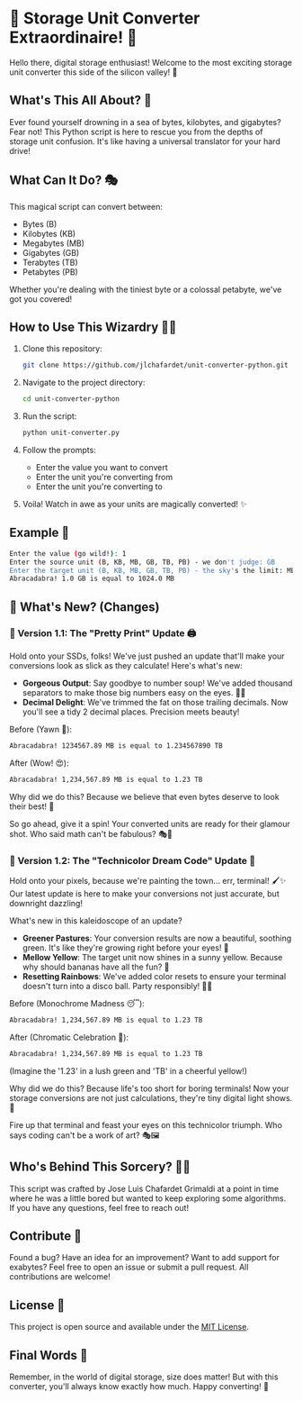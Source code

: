 # 🚀 Storage Unit Converter Extraordinaire! 💾

Hello there, digital storage enthusiast! Welcome to the most exciting storage unit converter this side of the silicon valley! 🎉

## What's This All About? 🤔

Ever found yourself drowning in a sea of bytes, kilobytes, and gigabytes? Fear not! This Python script is here to rescue you from the depths of storage unit confusion. It's like having a universal translator for your hard drive!

## What Can It Do? 🎭

This magical script can convert between:

- Bytes (B)
- Kilobytes (KB)
- Megabytes (MB)
- Gigabytes (GB)
- Terabytes (TB)
- Petabytes (PB)

Whether you're dealing with the tiniest byte or a colossal petabyte, we've got you covered!

## How to Use This Wizardry 🧙‍♂️

1. Clone this repository:

   ```bash
   git clone https://github.com/jlchafardet/unit-converter-python.git
   ```

2. Navigate to the project directory:

   ```bash
   cd unit-converter-python
   ```

3. Run the script:

   ```bash
   python unit-converter.py
   ```

4. Follow the prompts:
   - Enter the value you want to convert
   - Enter the unit you're converting from
   - Enter the unit you're converting to

5. Voila! Watch in awe as your units are magically converted! ✨

## Example 🌟

```bash
Enter the value (go wild!): 1
Enter the source unit (B, KB, MB, GB, TB, PB) - we don't judge: GB
Enter the target unit (B, KB, MB, GB, TB, PB) - the sky's the limit: MB
Abracadabra! 1.0 GB is equal to 1024.0 MB
```

## 🎉 What's New? (Changes)

### 🌟 Version 1.1: The "Pretty Print" Update 🖨️

Hold onto your SSDs, folks! We've just pushed an update that'll make your conversions look as slick as they calculate! Here's what's new:

- **Gorgeous Output**: Say goodbye to number soup! We've added thousand separators to make those big numbers easy on the eyes. 👀✨
- **Decimal Delight**: We've trimmed the fat on those trailing decimals. Now you'll see a tidy 2 decimal places. Precision meets beauty!

Before (Yawn 🥱):

```bash
Abracadabra! 1234567.89 MB is equal to 1.234567890 TB
```

After (Wow! 😍):

```bash
Abracadabra! 1,234,567.89 MB is equal to 1.23 TB
```

Why did we do this? Because we believe that even bytes deserve to look their best! 💅

So go ahead, give it a spin! Your converted units are ready for their glamour shot. Who said math can't be fabulous? 🎭🚀

### 🌈 Version 1.2: The "Technicolor Dream Code" Update 🎨

Hold onto your pixels, because we're painting the town... err, terminal! 🖌️✨ Our latest update is here to make your conversions not just accurate, but downright dazzling!

What's new in this kaleidoscope of an update?

- **Greener Pastures**: Your conversion results are now a beautiful, soothing green. It's like they're growing right before your eyes! 🌱
- **Mellow Yellow**: The target unit now shines in a sunny yellow. Because why should bananas have all the fun? 🍌
- **Resetting Rainbows**: We've added color resets to ensure your terminal doesn't turn into a disco ball. Party responsibly! 🕺💃

Before (Monochrome Madness 😴):

```bash
Abracadabra! 1,234,567.89 MB is equal to 1.23 TB
```

After (Chromatic Celebration 🎉):

```bash
Abracadabra! 1,234,567.89 MB is equal to 1.23 TB
```

(Imagine the '1.23' in a lush green and 'TB' in a cheerful yellow!)

Why did we do this? Because life's too short for boring terminals! Now your storage conversions are not just calculations, they're tiny digital light shows. 🌟

Fire up that terminal and feast your eyes on this technicolor triumph. Who says coding can't be a work of art? 🎭🖼️

## Who's Behind This Sorcery? 🧑‍💻

This script was crafted by Jose Luis Chafardet Grimaldi at a point in time where he was a little bored but wanted to keep exploring some algorithms. If you have any questions, feel free to reach out!

## Contribute 🤝

Found a bug? Have an idea for an improvement? Want to add support for exabytes? Feel free to open an issue or submit a pull request. All contributions are welcome!

## License 📜

This project is open source and available under the [MIT License](LICENSE).

## Final Words 📢

Remember, in the world of digital storage, size does matter! But with this converter, you'll always know exactly how much. Happy converting! 🎊
